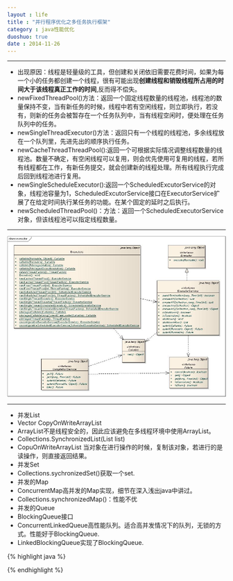 ```yaml
---
layout : life
title : "并行程序优化之多任务执行框架"
category : java性能优化
duoshuo: true
date : 2014-11-26
---
```


----------------

* 出现原因：线程是轻量级的工具，但创建和关闭依旧需要花费时间，如果为每一个小的任务都创建一个线程，很有可能出现**创建线程和销毁线程所占用的时间大于该线程真正工作的时间**,反而得不偿失。
* newFixedThreadPool()方法：返回一个固定线程数量的线程池，线程池的数量保持不变，当有新任务的时候，线程中若有空闲线程，则立即执行，若没有，则新的任务会被暂存在一个任务队列中，当有线程空闲时，便处理在任务队列中的任务。
* newSingleThreadExecutor()方法：返回只有一个线程的线程池，多余线程放在一个队列里，先进先出的顺序执行任务。
* newCacheThreadThreadPool():返回一个可根据实际情况调整线程数量的线程池。数量不确定，有空闲线程可以复用，则会优先使用可复用的线程，若所有线程都在工作，有新任务提交，就会创建新的线程处理。所有线程执行完成后回到线程池进行复用。
* newSingleScheduleExecutor():返回一个ScheduledExcutorService的对象，线程池容量为1，ScheduledExcutorService接口在ExecutorService扩展了在给定时间执行某任务的功能。在某个固定的延时之后执行。
* newScheduledThreadPool()：方法：返回一个ScheduledExecutorService对象，但该线程池可以指定线程数量。

----------------

![onepiece](/life/picture/executor.jpg)

------------------

* 并发List
 * Vector CopyOnWriteArrayList
 * ArrayList不是线程安全的，因此应该避免在多线程环境中使用ArrayList。
 * Collections.SynchronizedList(List list)
 * CopuOnWriteArrayList 当对象在进行操作的时候，复制该对象，若进行的是读操作，则直接返回结果。
* 并发Set
 * Collections.sychronizedSet()获取一个set.
* 并发的Map
 * ConcurrentMap高并发的Map实现，细节在深入浅出java中讲过。
 * Collections.synchronizedMap()：性能不优
* 并发的Queue
 * BlockingQueue接口
 * ConcurrentLinkedQueue高性能队列。适合高并发情况下的队列，无锁的方式。性能好于BlockingQueue.
 * LinkedBlockingQueue实现了BlockingQueue.

{% highlight java %}

{% endhighlight %}